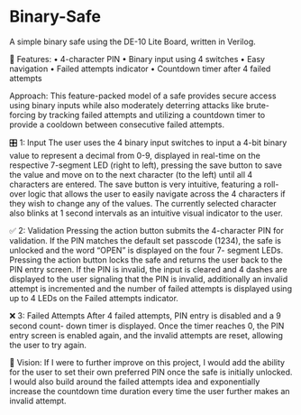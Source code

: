 # Binary-Safe
A simple binary safe using the DE-10 Lite Board, written in Verilog.

🚀 Features:
• 4-character PIN
• Binary input using 4 switches
• Easy navigation
• Failed attempts indicator
• Countdown timer after 4 failed attempts

Approach:
This feature-packed model of a safe provides secure access using
binary inputs while also moderately deterring attacks like brute-
forcing by tracking failed attempts and utilizing a countdown timer
to provide a cooldown between consecutive failed attempts.

🎛️ 1: Input
The user uses the 4 binary input switches to input a 4-bit binary
value to represent a decimal from 0-9, displayed in real-time on the
respective 7-segment LED (right to left), pressing the save button
to save the value and move on to the next character (to the left)
until all 4 characters are entered. The save button is very
intuitive, featuring a roll-over logic that allows the user to
easily navigate across the 4 characters if they wish to change any
of the values. The currently selected character also blinks at 1
second intervals as an intuitive visual indicator to the user.

✅ 2: Validation
Pressing the action button submits the 4-character PIN for
validation. If the PIN matches the default set passcode (1234), the
safe is unlocked and the word “OPEN” is displayed on the four 7-
segment LEDs. Pressing the action button locks the safe and returns
the user back to the PIN entry screen.
If the PIN is invalid, the input is cleared and 4 dashes are
displayed to the user signaling that the PIN is invalid,
additionally an invalid attempt is incremented and the number of
failed attempts is displayed using up to 4 LEDs on the Failed
attempts indicator.

❌ 3: Failed Attempts
After 4 failed attempts, PIN entry is disabled and a 9 second count-
down timer is displayed. Once the timer reaches 0, the PIN entry
screen is enabled again, and the invalid attempts are reset,
allowing the user to try again.

🫡 Vision: If I were to further improve on this project, I would add
the ability for the user to set their own preferred PIN once the
safe is initially unlocked. I would also build around the failed
attempts idea and exponentially increase the countdown time duration
every time the user further makes an invalid attempt.
